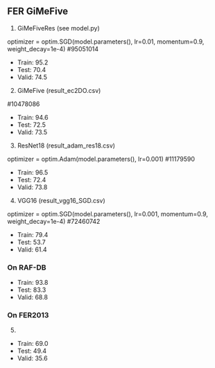 ## FER GiMeFive 
1. GiMeFiveRes (see model.py)

optimizer = optim.SGD(model.parameters(), lr=0.01, momentum=0.9, weight_decay=1e-4)
#95051014
- Train: 95.2
- Test: 70.4
- Valid: 74.5

2. GiMeFive (result_ec2DO.csv)

#10478086
- Train: 94.6
- Test: 72.5
- Valid: 73.5

3. ResNet18 (result_adam_res18.csv)

optimizer = optim.Adam(model.parameters(), lr=0.001)
#11179590
- Train: 96.5
- Test: 72.4
- Valid: 73.8

4. VGG16 (result_vgg16_SGD.csv)

optimizer = optim.SGD(model.parameters(), lr=0.001, momentum=0.9, weight_decay=1e-4)
#72460742

- Train: 79.4
- Test: 53.7
- Valid: 61.4

### On RAF-DB
- Train: 93.8
- Test: 83.3
- Valid: 68.8

### On FER2013

5. 
- Train: 69.0
- Test: 49.4
- Valid: 35.6
